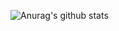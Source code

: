 ![Anurag's github stats](https://github-readme-stats.vercel.app/api?username=ronen25&show_icons=true&theme=radical)
